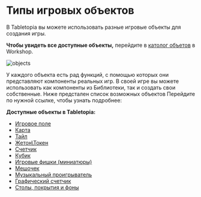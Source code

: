 # Типы игровых объектов

В Tabletopia вы можете использовать разные игровые объекты для создания игры.

**Чтобы увидеть все доступные объекты,** перейдите в [католог объетов](https://tabletopia.com/workshop/objects) в Workshop.

![objects](http://help.tabletopia.com/wp-content/uploads/2015/06/objects.png)

У каждого объекта есть рад функций, с помощью которых они представляют компоненты реальных игр. В своей игре вы можете использовать как компоненты из Библиотеки, так и создать свои собственные. Ниже предстален список возможных объектов Перейдите по нужной ссылке, чтобы узнать подробнее:

**Доступные объекты в Tabletopia:**

* [Игровое поле](game-board.md)
* [Карта](card.md)
* [Тайл](tile.md)
* [Жетон\Токен](token.md)
* [Счетчик](counter.md)
* [Кубик](die.md)
* [Игровые фишки (миниатюры)](game-piece.md)
* [Мешочек](bag.md)
* [Музыкальный проигрыватель](http://help.tabletopia.com/knowledge-base/music-box/)
* [Графический счетчик](http://help.tabletopia.com/knowledge-base/picture-counter/)
* [Столы, покрытия и фоны](tables-surfaces-and-skyboxes.md)